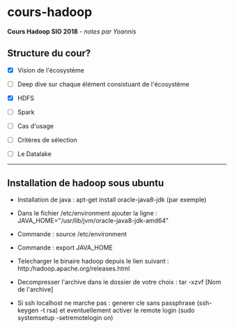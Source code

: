 # cours-hadoop
**Cours Hadoop SIO 2018** *- notes par Yoannis*


## Structure du cour?
- [x] Vision de l'écosystème
- [ ] Deep dive sur chaque élément consistuant de l'écosystème
 - [x] HDFS
 - [ ] Spark
- [ ] Cas d'usage
- [ ] Critères de sélection
- [ ] Le Datalake


- - -

## Installation de hadoop sous ubuntu

- Installation de java : apt-get install oracle-java8-jdk (par exemple)

- Dans le fichier /etc/environment ajouter la ligne : JAVA_HOME="/usr/lib/jvm/oracle-java8-jdk-amd64"

- Commande : source /etc/environment

- Commande : export JAVA_HOME

- Telecharger le binaire hadoop depuis le lien suivant : http:/hadoop.apache.org/releases.html

- Decompresser l'archive dans le dossier de votre choix : tar -xzvf [Nom de l'archive]

- Si ssh localhost ne marche pas : generer cle sans passphrase (ssh-keygen -t rsa) et eventuellement activer le remote login (sudo systemsetup -setremotelogin on)
